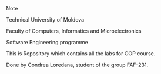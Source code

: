 > [!NOTE]
> Technical University of Moldova
> 
> 
> Faculty of Computers, Informatics and Microelectronics
> 
> Software Engineering programme

This is Repository which contains all the labs for OOP course. 

Done by Condrea Loredana, student of the group FAF-231.

